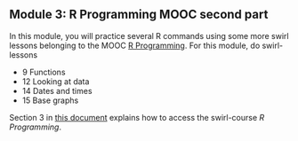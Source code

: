 Module 3: R Programming MOOC second part
---

In this module, you will practice several R commands using some more swirl lessons belonging to the MOOC [R Programming](www.coursera.org/learn/r-programming). For this module, do swirl-lessons 
- 9 Functions
- 12 Looking at data
- 14 Dates and times
- 15 Base graphs

Section 3 in [this document](https://github.com/ClaudiaBrauer/A-very-short-introduction-to-R/blob/master/documents/Doing%20A%20(very)%20short%20introduction%20to%20R%20in%20swirl.pdf) explains how to access the swirl-course *R Programming*.
